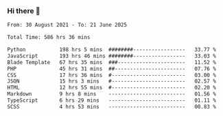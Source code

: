 ### Hi there 👋

<!--
**dominoto/dominoto** is a ✨ _special_ ✨ repository because its `README.md` (this file) appears on your GitHub profile.

Here are some ideas to get you started:

- 🔭 I’m currently working on ...
- 🌱 I’m currently learning ...
- 👯 I’m looking to collaborate on ...
- 🤔 I’m looking for help with ...
- 💬 Ask me about ...
- 📫 How to reach me: ...
- 😄 Pronouns: ...
- ⚡ Fun fact: ...
-->
<!--START_SECTION:waka-->

```txt
From: 30 August 2021 - To: 21 June 2025

Total Time: 586 hrs 36 mins

Python           198 hrs 5 mins  ########-----------------   33.77 %
JavaScript       193 hrs 46 mins ########-----------------   33.03 %
Blade Template   67 hrs 35 mins  ###----------------------   11.52 %
PHP              45 hrs 31 mins  ##-----------------------   07.76 %
CSS              17 hrs 36 mins  #------------------------   03.00 %
JSON             15 hrs 3 mins   #------------------------   02.57 %
HTML             12 hrs 55 mins  #------------------------   02.20 %
Markdown         9 hrs 8 mins    -------------------------   01.56 %
TypeScript       6 hrs 29 mins   -------------------------   01.11 %
SCSS             4 hrs 53 mins   -------------------------   00.83 %
```

<!--END_SECTION:waka-->

